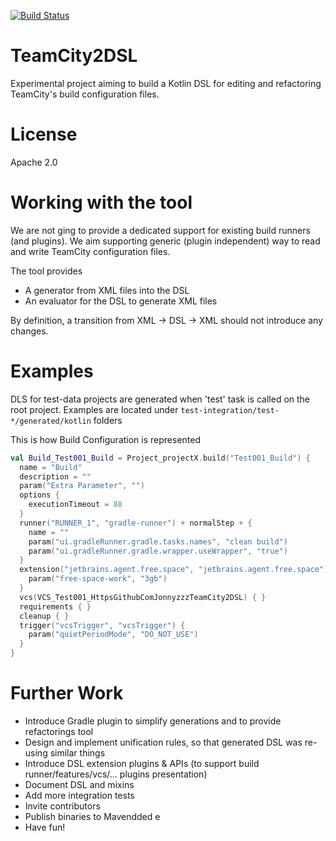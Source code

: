 [![Build Status](https://travis-ci.org/jonnyzzz/TeamCity2DSL.svg)](https://travis-ci.org/jonnyzzz/TeamCity2DSL)

TeamCity2DSL
============

Experimental project aiming to build a Kotlin DSL for editing
and refactoring TeamCity's build configuration files.

License
=======

Apache 2.0

Working with the tool
=====================

We are not ging to provide a dedicated support for
existing build runners (and plugins). We aim supporting
generic (plugin independent) way to read and write
TeamCity configuration files.

The tool provides
* A generator from XML files into the DSL
* An evaluator for the DSL to generate XML files

By definition, a transition from XML -> DSL -> XML
should not introduce any changes.

Examples
=========

DLS for test-data projects are generated when 'test' task
is called on the root project. Examples are located
under `test-integration/test-*/generated/kotlin` folders

This is how Build Configuration is represented
```kotlin
val Build_Test001_Build = Project_projectX.build("Test001_Build") {
  name = "Build"
  description = ""
  param("Extra Parameter", "")
  options {
    executionTimeout = 88
  }
  runner("RUNNER_1", "gradle-runner") + normalStep + {
    name = ""
    param("ui.gradleRunner.gradle.tasks.names", "clean build")
    param("ui.gradleRunner.gradle.wrapper.useWrapper", "true")
  }
  extension("jetbrains.agent.free.space", "jetbrains.agent.free.space") {
    param("free-space-work", "3gb")
  }
  vcs(VCS_Test001_HttpsGithubComJonnyzzzTeamCity2DSL) { }
  requirements { }
  cleanup { }
  trigger("vcsTrigger", "vcsTrigger") {
    param("quietPeriodMode", "DO_NOT_USE")
  }
}
```

Further Work
============
* Introduce Gradle plugin to simplify generations and to provide refactorings tool
* Design and implement unification rules, so that generated DSL was re-using similar things
* Introduce DSL extension plugins & APIs (to support build runner/features/vcs/... plugins presentation)
* Document DSL and mixins
* Add more integration tests
* Invite contributors
* Publish binaries to Mavendded e
* Have fun!
